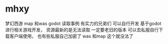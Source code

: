 # mhxy
梦幻西游 map 和was godot 读取事例  有实力的兄弟们 可以自行开发
基于godot 进行相关游戏开发， 资源最新的是无法读取 一定要老旧的版本 可以去私服自行下载客户端使用， 也有些私服自己加密了 was 和map 这个就没法了
